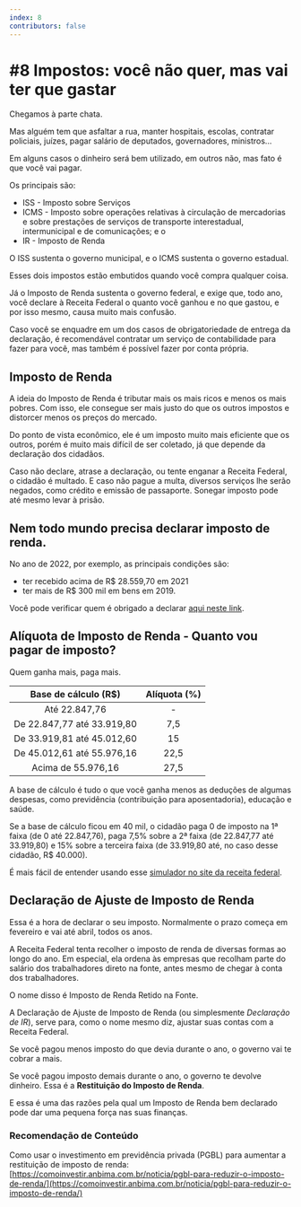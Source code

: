 ```yaml
---
index: 8
contributors: false
---
```


# #8 Impostos: você não quer, mas vai ter que gastar

Chegamos à parte chata.

Mas alguém tem que asfaltar a rua, manter hospitais, escolas, contratar policiais, juízes, pagar salário de deputados, governadores, ministros…

Em alguns casos o dinheiro será bem utilizado, em outros não, mas fato é que você vai pagar.

Os principais são:

- ISS - Imposto sobre Serviços
- ICMS - Imposto sobre operações relativas à circulação de mercadorias e sobre prestações de serviços de transporte interestadual, intermunicipal e de comunicações; e o
- IR - Imposto de Renda

O ISS sustenta o governo municipal, e o ICMS sustenta o governo estadual.

Esses dois impostos estão embutidos quando você compra qualquer coisa.

Já o Imposto de Renda sustenta o governo federal, e exige que, todo ano, você declare à Receita Federal o quanto você ganhou e no que gastou, e por isso mesmo, causa muito mais confusão.

Caso você se enquadre em um dos casos de obrigatoriedade de entrega da declaração, é recomendável contratar um serviço de contabilidade para fazer para você, mas também é possível fazer por conta própria.

## Imposto de Renda

A ideia do Imposto de Renda é tributar mais os mais ricos e menos os mais pobres. Com isso, ele consegue ser mais justo do que os outros impostos e distorcer menos os preços do mercado.

Do ponto de vista econômico, ele é um imposto muito mais eficiente que os outros, porém é muito mais difícil de ser coletado, já que depende da declaração dos cidadãos.

Caso não declare, atrase a declaração, ou tente enganar a Receita Federal, o cidadão é multado. E caso não pague a multa, diversos serviços lhe serão negados, como crédito e emissão de passaporte. Sonegar imposto pode até mesmo levar à prisão.

## Nem todo mundo precisa declarar imposto de renda.

No ano de 2022, por exemplo, as principais condições são:

- ter recebido acima de R$ 28.559,70 em 2021
- ter mais de R$ 300 mil em bens em 2019.

Você pode verificar quem é obrigado a declarar [aqui neste link](https://www.gov.br/receitafederal/pt-br/assuntos/meu-imposto-de-renda/quem).

## Alíquota de Imposto de Renda - Quanto vou pagar de imposto?

Quem ganha mais, paga mais.

| **Base de cálculo (R$)**   | **Alíquota (%)** |
:---------------------------:|:-----------------:
| Até 22.847,76              | -                |
| De 22.847,77 até 33.919,80 | 7,5              |
| De 33.919,81 até 45.012,60 | 15               |
| De 45.012,61 até 55.976,16 | 22,5             |
| Acima de 55.976,16         | 27,5             |

A base de cálculo é tudo o que você ganha menos as deduções de algumas despesas, como previdência (contribuição para aposentadoria), educação e saúde.

Se a base de cálculo ficou em 40 mil, o cidadão paga 0 de imposto na 1ª faixa (de 0 até 22.847,76), paga 7,5% sobre a 2ª faixa (de 22.847,77 até 33.919,80) e 15% sobre a terceira faixa (de 33.919,80 até, no caso desse cidadão, R$ 40.000).

É mais fácil de entender usando esse [simulador no site da receita federal](http://www.receita.fazenda.gov.br/Aplicacoes/ATRJO/Simulador/simulador.asp?tipoSimulador=A).

## Declaração de Ajuste de Imposto de Renda

Essa é a hora de declarar o seu imposto. Normalmente o prazo começa em fevereiro e vai até abril, todos os anos.

A Receita Federal tenta recolher o imposto de renda de diversas formas ao longo do ano. Em especial, ela ordena às empresas que recolham parte do salário dos trabalhadores direto na fonte, antes mesmo de chegar à conta dos trabalhadores.

O nome disso é Imposto de Renda Retido na Fonte.

A Declaração de Ajuste de Imposto de Renda (ou simplesmente *Declaração de IR*), serve para, como o nome mesmo diz, ajustar suas contas com a Receita Federal.

Se você pagou menos imposto do que devia durante o ano, o governo vai te cobrar a mais.

Se você pagou imposto demais durante o ano, o governo te devolve dinheiro. Essa é a **Restituição do Imposto de Renda**.

E essa é uma das razões pela qual um Imposto de Renda bem declarado pode dar uma pequena força nas suas finanças.

### Recomendação de Conteúdo

Como usar o investimento em previdência privada (PGBL) para aumentar a restituição de imposto de renda: [https://comoinvestir.anbima.com.br/noticia/pgbl-para-reduzir-o-imposto-de-renda/](https://comoinvestir.anbima.com.br/noticia/pgbl-para-reduzir-o-imposto-de-renda/)
